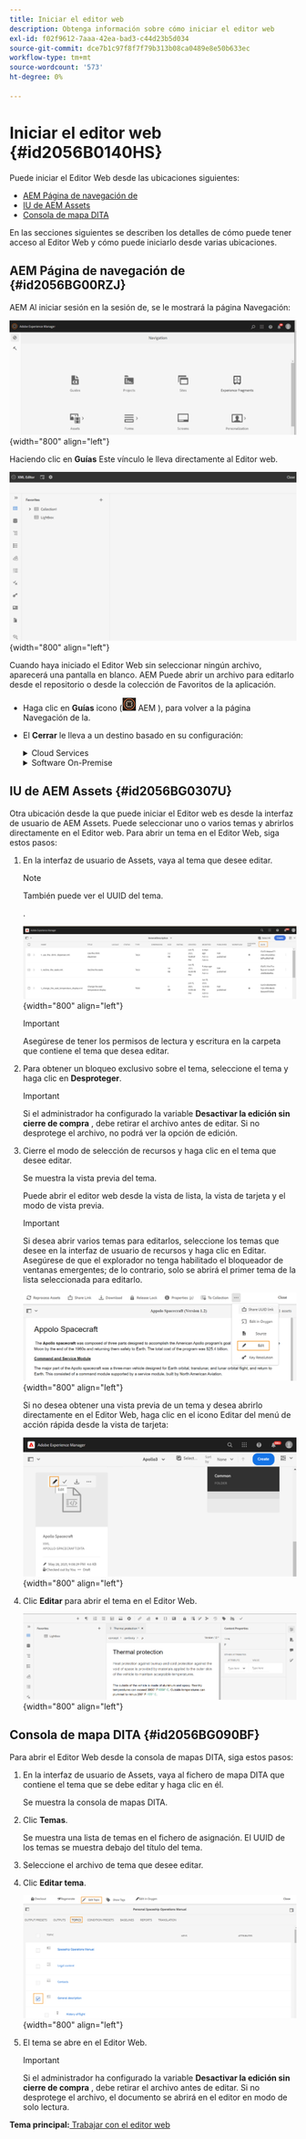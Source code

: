 ```yaml
---
title: Iniciar el editor web
description: Obtenga información sobre cómo iniciar el editor web
exl-id: f02f9612-7aaa-42ea-bad3-c44d23b5d034
source-git-commit: dce7b1c97f8f7f79b313b08ca0489e8e50b633ec
workflow-type: tm+mt
source-wordcount: '573'
ht-degree: 0%

---
```


# Iniciar el editor web {#id2056B0140HS}

Puede iniciar el Editor Web desde las ubicaciones siguientes:

- [AEM Página de navegación de](#id2056BG00RZJ)
- [IU de AEM Assets](#id2056BG0307U)
- [Consola de mapa DITA](#id2056BG090BF)

En las secciones siguientes se describen los detalles de cómo puede tener acceso al Editor Web y cómo puede iniciarlo desde varias ubicaciones.

## AEM Página de navegación de {#id2056BG00RZJ}

AEM Al iniciar sesión en la sesión de, se le mostrará la página Navegación:

![](images/web-editor-from-navigation-page.png){width="800" align="left"}

Haciendo clic en **Guías** Este vínculo le lleva directamente al Editor web.

![](images/web-editor-launch-page.png){width="800" align="left"}

Cuando haya iniciado el Editor Web sin seleccionar ningún archivo, aparecerá una pantalla en blanco. AEM Puede abrir un archivo para editarlo desde el repositorio o desde la colección de Favoritos de la aplicación.

- Haga clic en **Guías** icono (![](images/aem-guides-icon.png) AEM ), para volver a la página Navegación de la.

- El **Cerrar** le lleva a un destino basado en su configuración:



   <details>

   <summary> Cloud Services </summary>

   Si utiliza Cloud Services, haga clic en **Cerrar** AEM para volver a la página Navegación de la.
   </details>

   <details>

   <summary> Software On-Premise</summary>

   AEM Si utiliza el software On-Premise de guías de usuario de (4.2.1 y versiones posteriores), haga clic en **Cerrar** a la derecha para volver a la ruta del archivo actual en la interfaz de usuario de Assets.

   </details>

## IU de AEM Assets {#id2056BG0307U}

Otra ubicación desde la que puede iniciar el Editor web es desde la interfaz de usuario de AEM Assets. Puede seleccionar uno o varios temas y abrirlos directamente en el Editor web. Para abrir un tema en el Editor Web, siga estos pasos:

1. En la interfaz de usuario de Assets, vaya al tema que desee editar.

   >[!NOTE]
   >
   > También puede ver el UUID del tema.

   .

   ![](images/assets_ui_with_uuid_cs.png){width="800" align="left"}

   >[!IMPORTANT]
   >
   > Asegúrese de tener los permisos de lectura y escritura en la carpeta que contiene el tema que desea editar.

1. Para obtener un bloqueo exclusivo sobre el tema, seleccione el tema y haga clic en **Desproteger**.

   >[!IMPORTANT]
   >
   > Si el administrador ha configurado la variable **Desactivar la edición sin cierre de compra** , debe retirar el archivo antes de editar. Si no desprotege el archivo, no podrá ver la opción de edición.

1. Cierre el modo de selección de recursos y haga clic en el tema que desee editar.

   Se muestra la vista previa del tema.

   Puede abrir el editor web desde la vista de lista, la vista de tarjeta y el modo de vista previa.

   >[!IMPORTANT]
   >
   > Si desea abrir varios temas para editarlos, seleccione los temas que desee en la interfaz de usuario de recursos y haga clic en Editar. Asegúrese de que el explorador no tenga habilitado el bloqueador de ventanas emergentes; de lo contrario, solo se abrirá el primer tema de la lista seleccionada para editarlo.

   ![](images/edit-from-preview_cs.png){width="800" align="left"}

   Si no desea obtener una vista previa de un tema y desea abrirlo directamente en el Editor Web, haga clic en el icono Editar del menú de acción rápida desde la vista de tarjeta:

   ![](images/edit-topic-from-quick-action_cs.png){width="800" align="left"}

1. Clic **Editar** para abrir el tema en el Editor Web.

   ![](images/edit-mode.png){width="800" align="left"}


## Consola de mapa DITA {#id2056BG090BF}

Para abrir el Editor Web desde la consola de mapas DITA, siga estos pasos:

1. En la interfaz de usuario de Assets, vaya al fichero de mapa DITA que contiene el tema que se debe editar y haga clic en él.

   Se muestra la consola de mapas DITA.

1. Clic **Temas**.

   Se muestra una lista de temas en el fichero de asignación. El UUID de los temas se muestra debajo del título del tema.

1. Seleccione el archivo de tema que desee editar.

1. Clic **Editar tema**.

   ![](images/edit-topics-map-console_cs.png){width="800" align="left"}

1. El tema se abre en el Editor Web.

   >[!IMPORTANT]
   >
   > Si el administrador ha configurado la variable **Desactivar la edición sin cierre de compra** , debe retirar el archivo antes de editar. Si no desprotege el archivo, el documento se abrirá en el editor en modo de solo lectura.


**Tema principal:**[ Trabajar con el editor web](web-editor.md)
